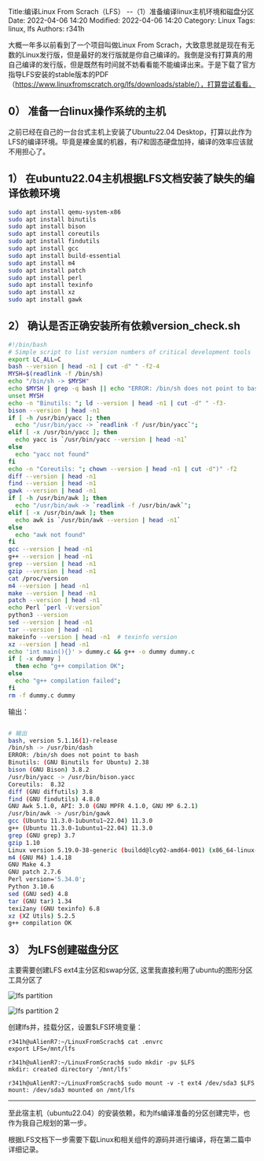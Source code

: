 Title:编译Linux From Scrach（LFS） --（1）准备编译linux主机环境和磁盘分区
Date: 2022-04-06 14:20
Modified: 2022-04-06 14:20
Category: Linux
Tags: linux, lfs
Authors: r341h

大概一年多以前看到了一个项目叫做Linux From Scrach，大致意思就是现在有无数的Linux发行版，但是最好的发行版就是你自己编译的。我倒是没有打算真的用自己编译的发行版，但是既然有时间就不妨看看能不能编译出来。于是下载了官方指导LFS安装的stable版本的PDF（https://www.linuxfromscratch.org/lfs/downloads/stable/），打算尝试看看。

## 0） 准备一台linux操作系统的主机

之前已经在自己的一台台式主机上安装了Ubuntu22.04 Desktop，打算以此作为LFS的编译环境。毕竟是裸金属的机器，有i7和固态硬盘加持，编译的效率应该就不用担心了。

## 1） 在ubuntu22.04主机根据LFS文档安装了缺失的编译依赖环境

```bash
sudo apt install qemu-system-x86
sudo apt install binutils
sudo apt install bison
sudo apt install coreutils
sudo apt install findutils
sudo apt install gcc
sudo apt install build-essential 
sudo apt install m4
sudo apt install patch
sudo apt install perl
sudo apt install texinfo
sudo apt install xz
sudo apt install gawk
```

## 2） 确认是否正确安装所有依赖version_check.sh

```bash
#!/bin/bash
# Simple script to list version numbers of critical development tools
export LC_ALL=C
bash --version | head -n1 | cut -d" " -f2-4
MYSH=$(readlink -f /bin/sh)
echo "/bin/sh -> $MYSH"
echo $MYSH | grep -q bash || echo "ERROR: /bin/sh does not point to bash"
unset MYSH
echo -n "Binutils: "; ld --version | head -n1 | cut -d" " -f3-
bison --version | head -n1
if [ -h /usr/bin/yacc ]; then
  echo "/usr/bin/yacc -> `readlink -f /usr/bin/yacc`";
elif [ -x /usr/bin/yacc ]; then
  echo yacc is `/usr/bin/yacc --version | head -n1`
else
  echo "yacc not found"
fi
echo -n "Coreutils: "; chown --version | head -n1 | cut -d")" -f2
diff --version | head -n1
find --version | head -n1
gawk --version | head -n1
if [ -h /usr/bin/awk ]; then
  echo "/usr/bin/awk -> `readlink -f /usr/bin/awk`";
elif [ -x /usr/bin/awk ]; then
  echo awk is `/usr/bin/awk --version | head -n1`
else
  echo "awk not found"
fi
gcc --version | head -n1
g++ --version | head -n1
grep --version | head -n1
gzip --version | head -n1
cat /proc/version
m4 --version | head -n1
make --version | head -n1
patch --version | head -n1
echo Perl `perl -V:version`
python3 --version
sed --version | head -n1
tar --version | head -n1
makeinfo --version | head -n1  # texinfo version
xz --version | head -n1
echo 'int main(){}' > dummy.c && g++ -o dummy dummy.c
if [ -x dummy ]
  then echo "g++ compilation OK";
else 
  echo "g++ compilation failed"; 
fi 
rm -f dummy.c dummy
```

输出：

```bash

# 输出
bash, version 5.1.16(1)-release
/bin/sh -> /usr/bin/dash
ERROR: /bin/sh does not point to bash
Binutils: (GNU Binutils for Ubuntu) 2.38
bison (GNU Bison) 3.8.2
/usr/bin/yacc -> /usr/bin/bison.yacc
Coreutils:  8.32
diff (GNU diffutils) 3.8
find (GNU findutils) 4.8.0
GNU Awk 5.1.0, API: 3.0 (GNU MPFR 4.1.0, GNU MP 6.2.1)
/usr/bin/awk -> /usr/bin/gawk
gcc (Ubuntu 11.3.0-1ubuntu1~22.04) 11.3.0
g++ (Ubuntu 11.3.0-1ubuntu1~22.04) 11.3.0
grep (GNU grep) 3.7
gzip 1.10
Linux version 5.19.0-38-generic (buildd@lcy02-amd64-001) (x86_64-linux-gnu-gcc (Ubuntu 11.3.0-1ubuntu1~22.04) 11.3.0, GNU ld (GNU Binutils for Ubuntu) 2.38) #39~22.04.1-Ubuntu SMP PREEMPT_DYNAMIC Fri Mar 17 21:16:15 UTC 2
m4 (GNU M4) 1.4.18
GNU Make 4.3
GNU patch 2.7.6
Perl version='5.34.0';
Python 3.10.6
sed (GNU sed) 4.8
tar (GNU tar) 1.34
texi2any (GNU texinfo) 6.8
xz (XZ Utils) 5.2.5
g++ compilation OK
```

## 3） 为LFS创建磁盘分区

主要需要创建LFS ext4主分区和swap分区, 这里我直接利用了ubuntu的图形分区工具分区了

![lfs partition]({static}/images/lfs1.png)

![lfs partition 2]({static}/images/lfs1-2.png)

创建lfs并，挂载分区，设置$LFS环境变量：
```
r341h@uAlienR7:~/LinuxFromScrach$ cat .envrc
export LFS=/mnt/lfs

r341h@uAlienR7:~/LinuxFromScrach$ sudo mkdir -pv $LFS
mkdir: created directory '/mnt/lfs'

r341h@uAlienR7:~/LinuxFromScrach$ sudo mount -v -t ext4 /dev/sda3 $LFS
mount: /dev/sda3 mounted on /mnt/lfs
```


---

至此宿主机（ubuntu22.04）的安装依赖，和为lfs编译准备的分区创建完毕，也作为我自己规划的第一步。

根据LFS文档下一步需要下载Linux和相关组件的源码并进行编译，将在第二篇中详细记录。